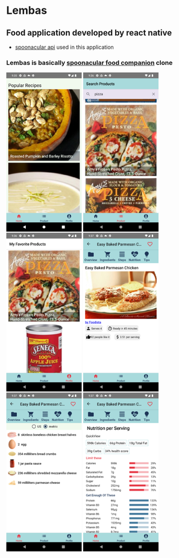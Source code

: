 # Lembas

## Food application developed by react native

- [spoonacular api](https://spoonacular.com/food-api) used in this application

### Lembas is basically [spoonacular food companion](https://play.google.com/store/apps/details?id=app.com.spoonacular&gl=US) clone

<img src='Screenshot_1665383757.png' width='200'>
<img src='Screenshot_1665383772.png' width='200'>
<img src='Screenshot_1665383801.png' width='200'>
<img src='Screenshot_1665383822.png' width='200'>
<img src='Screenshot_1665383834.png' width='200'>
<img src='Screenshot_1665383829.png' width='200'>
